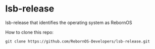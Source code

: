 # lsb-release

lsb-release that identifies the operating system as RebornOS

How to clone this repo:

```
git clone https://github.com/RebornOS-Developers/lsb-release.git
```

